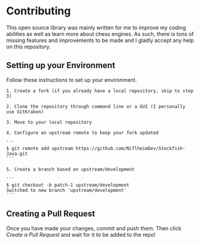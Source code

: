 # Contributing

This open source library was mainly written for me to improve my coding abilities as well as learn more about chess
engines. As such, there is tons of missing features and improvements to be made and I gladly accept any help on this
repository.

## Setting up your Environment

Follow these instructions to set up your environment.

    1. Create a fork (if you already have a local repository, skip to step 3)

    2. Clone the repository through command line or a GUI (I personally use GitKraken)

    3. Move to your local repository

    4. Configure an upstream remote to keep your fork updated

    ```
    $ git remote add upstream https://github.com/NiflheimDev/Stockfish-Java.git
    ```

    5. Create a branch based on upstream/development

    ```
    $ git checkout -b patch-1 upstream/development
    Switched to new branch 'upstream/development'
    ```

## Creating a Pull Request

Once you have made your changes, commit and push them. Then click *Create a Pull Request* and wait for it to be added
to the repo!